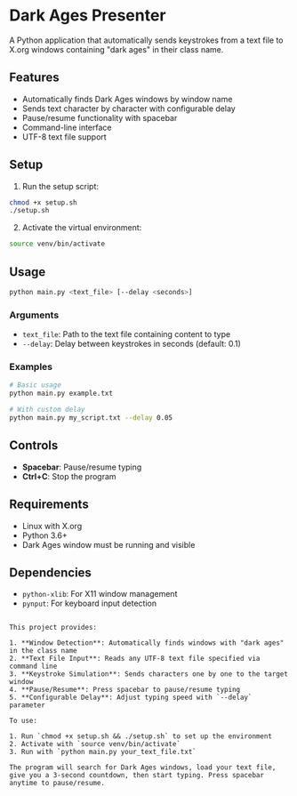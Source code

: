 # Dark Ages Presenter

A Python application that automatically sends keystrokes from a text file to X.org windows containing "dark ages" in their class name.

## Features

- Automatically finds Dark Ages windows by window name
- Sends text character by character with configurable delay
- Pause/resume functionality with spacebar
- Command-line interface
- UTF-8 text file support

## Setup

1. Run the setup script:
```bash
chmod +x setup.sh
./setup.sh
```

2. Activate the virtual environment:
```bash
source venv/bin/activate
```

## Usage

```bash
python main.py <text_file> [--delay <seconds>]
```

### Arguments

- `text_file`: Path to the text file containing content to type
- `--delay`: Delay between keystrokes in seconds (default: 0.1)

### Examples

```bash
# Basic usage
python main.py example.txt

# With custom delay
python main.py my_script.txt --delay 0.05
```

## Controls

- **Spacebar**: Pause/resume typing
- **Ctrl+C**: Stop the program

## Requirements

- Linux with X.org
- Python 3.6+
- Dark Ages window must be running and visible

## Dependencies

- `python-xlib`: For X11 window management
- `pynput`: For keyboard input detection
```

This project provides:

1. **Window Detection**: Automatically finds windows with "dark ages" in the class name
2. **Text File Input**: Reads any UTF-8 text file specified via command line
3. **Keystroke Simulation**: Sends characters one by one to the target window
4. **Pause/Resume**: Press spacebar to pause/resume typing
5. **Configurable Delay**: Adjust typing speed with `--delay` parameter

To use:

1. Run `chmod +x setup.sh && ./setup.sh` to set up the environment
2. Activate with `source venv/bin/activate`
3. Run with `python main.py your_text_file.txt`

The program will search for Dark Ages windows, load your text file, give you a 3-second countdown, then start typing. Press spacebar anytime to pause/resume.
